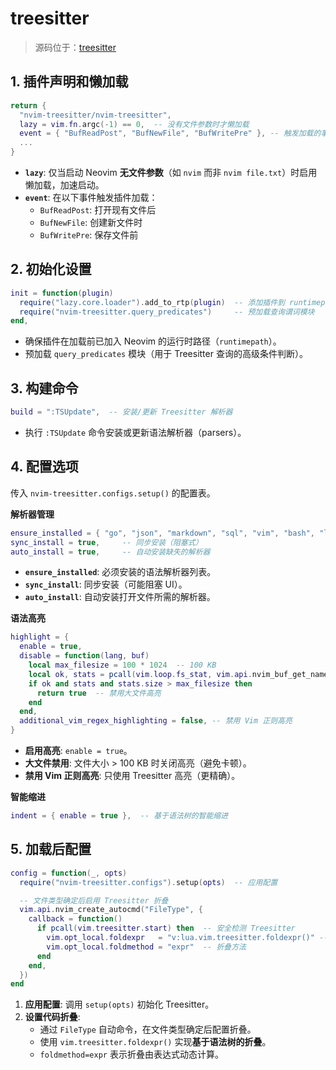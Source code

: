 # treesitter

> 源码位于：[treesitter](../../lua/plugins/treesitter.lua)

## 1. 插件声明和懒加载

```lua
return {
  "nvim-treesitter/nvim-treesitter",
  lazy = vim.fn.argc(-1) == 0,  -- 没有文件参数时才懒加载
  event = { "BufReadPost", "BufNewFile", "BufWritePre" }, -- 触发加载的事件
  ...
}
```

* **`lazy`**: 仅当启动 Neovim **无文件参数**（如 `nvim` 而非 `nvim file.txt`）时启用懒加载，加速启动。
* **`event`**: 在以下事件触发插件加载：
  * `BufReadPost`: 打开现有文件后
  * `BufNewFile`: 创建新文件时
  * `BufWritePre`: 保存文件前

## 2. 初始化设置

```lua
init = function(plugin)
  require("lazy.core.loader").add_to_rtp(plugin)  -- 添加插件到 runtimepath
  require("nvim-treesitter.query_predicates")     -- 预加载查询谓词模块
end,
```

* 确保插件在加载前已加入 Neovim 的运行时路径（`runtimepath`）。
* 预加载 `query_predicates` 模块（用于 Treesitter 查询的高级条件判断）。

## 3. 构建命令

```lua
build = ":TSUpdate",  -- 安装/更新 Treesitter 解析器
```

* 执行 `:TSUpdate` 命令安装或更新语法解析器（parsers）。

## 4. 配置选项

传入 `nvim-treesitter.configs.setup()` 的配置表。

**解析器管理**

```lua
ensure_installed = { "go", "json", "markdown", "sql", "vim", "bash", "lua" },
sync_install = true,     -- 同步安装（阻塞式）
auto_install = true,     -- 自动安装缺失的解析器
```

* **`ensure_installed`**: 必须安装的语法解析器列表。
* **`sync_install`**: 同步安装（可能阻塞 UI）。
* **`auto_install`**: 自动安装打开文件所需的解析器。

**语法高亮**

```lua
highlight = {
  enable = true,
  disable = function(lang, buf)
    local max_filesize = 100 * 1024  -- 100 KB
    local ok, stats = pcall(vim.loop.fs_stat, vim.api.nvim_buf_get_name(buf))
    if ok and stats and stats.size > max_filesize then
      return true  -- 禁用大文件高亮
    end
  end,
  additional_vim_regex_highlighting = false, -- 禁用 Vim 正则高亮
}
```

* **启用高亮**: `enable = true`。
* **大文件禁用**: 文件大小 > 100 KB 时关闭高亮（避免卡顿）。
* **禁用 Vim 正则高亮**: 只使用 Treesitter 高亮（更精确）。

**智能缩进**

```lua
indent = { enable = true },  -- 基于语法树的智能缩进
```

## 5. 加载后配置

```lua
config = function(_, opts)
  require("nvim-treesitter.configs").setup(opts)  -- 应用配置

  -- 文件类型确定后启用 Treesitter 折叠
  vim.api.nvim_create_autocmd("FileType", {
    callback = function()
      if pcall(vim.treesitter.start) then  -- 安全检测 Treesitter
        vim.opt_local.foldexpr   = "v:lua.vim.treesitter.foldexpr()" -- 折叠表达式
        vim.opt_local.foldmethod = "expr"  -- 折叠方法
      end
    end,
  })
end
```

1. **应用配置**: 调用 `setup(opts)` 初始化 Treesitter。
2. **设置代码折叠**:
   * 通过 `FileType` 自动命令，在文件类型确定后配置折叠。
   * 使用 `vim.treesitter.foldexpr()` 实现**基于语法树的折叠**。
   * `foldmethod=expr` 表示折叠由表达式动态计算。

